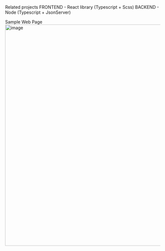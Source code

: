 Related projects
FRONTEND - React library (Typescript + Scss)
BACKEND - Node (Typescript + JsonServer)

Sample Web Page
<img width="718" alt="image" src="https://github.com/Arnicha/frontend-assignment/assets/87709656/efaab89b-091a-4d91-9122-66c411ae1e16">
